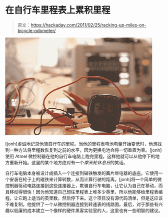 # 在自行车里程表上累积里程

> 原文：<https://hackaday.com/2011/02/25/racking-up-miles-on-bicycle-odometer/>

![](img/c25c4c26875972b9911507eb5c29aa34.png "cateyecomp")

[jonh]虔诚地记录他骑自行车的里程。当他的里程表电池电量开始变低时，他想找到一种方法将里程数恢复到之前的水平，因为更换电池会将一切重置为零。[jonh]使用 Atmel 微控制器在他的自行车电脑上跑完里程，这样他就可以从他停下的地方重新开始。这里的某个地方绝对有一个*摩天轮休息日*的笑话。

自行车电脑本身被设计成插入一个连接到磁铁触发的簧片继电器的底座。它使用一个安装在轮子上的磁铁来计算转数，从而计算行驶的距离。[jonh]将一个简单的微控制器驱动电路连接到这些连接器上，欺骗自行车电脑，让它认为自己在移动，而且移动得很快！因为他知道自己想往里程表上堆多少英里，所以他能够给里程表编程，让它跑上适当的英里数，然后停下来。这个项目没有源代码清单，但是这应该不难复制。他提供了一个从微控制器连接到转速表的线路图。最后，对于那些有兴趣以低廉的成本建立一个像样的硬件黑客实验室的人，这里也有一些明智的建议。